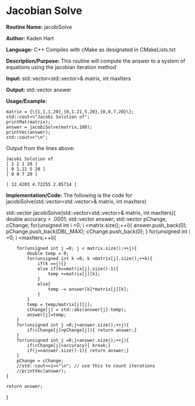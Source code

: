 # Jacobian Solve

**Routine Name:**           jacobiSolve

**Author:** Kaden Hart

**Language:** C++ Compiles with cMake as designated in CMakeLists.txt

**Description/Purpose:** This routine will compute the answer to a system of equations using the jacobian iteration method

**Input:** std::vector<std::vector<double>>& matrix, int maxIters

**Output:** std::vector<double> answer

**Usage/Example:**  

    matrix = {\{1,1,1,20},{0,1.21,5,20},{0,0,7,20}\};
    std::cout<<"Jacobi Solution of";
    printMat(matrix);
    answer = jacobiSolve(matrix,100);
    printVec(answer);
    std::cout<<"\n";


Output from the lines above:

    Jacobi Solution of
    [ 1 1 1 20 ]
    [ 0 1.21 5 20 ]
    [ 0 0 7 20 ]

    [ 12.4203 4.72255 2.85714 ]

**Implementation/Code:** The following is the code for jacobiSolve(std::vector<std::vector<double>>& matrix, int maxIters)

std::vector<double> jacobiSolve(std::vector<std::vector<double>>& matrix, int maxIters){
    double accuracy = .0001;
    std::vector<double> answer;
    std::vector<double> pChange, cChange;
    for(unsigned int i =0; i <matrix.size();++i){
        answer.push_back(0);
        pChange.push_back(DBL_MAX);
        cChange.push_back(0);
    }
    for(unsigned int i =0; i <maxIters;++i){

        for(unsigned int j =0; j < matrix.size();++j){
            double temp = 0;
            for(unsigned int k =0; k <matrix[j].size();++k){
                if(k ==j){}
                else if(k==matrix[j].size()-1){
                    temp +=matrix[j][k];
                }
                else{
                    temp -= answer[k]*matrix[j][k];
                }
            }
            temp = temp/matrix[j][j];
            cChange[j] = std::abs(answer[j]-temp);
            answer[j]=temp;
        }
        for(unsigned int j =0;j<answer.size();++j){
            if(cChange[j]>pChange[j]){ return answer;}
        }
        for(unsigned int j =0;j<answer.size();++j){
            if(cChange[j]>accuracy){ break;}
            if(j==answer.size()-1){ return answer;}
        }
        pChange = cChange;
        //std::cout<<i<<"\n"; // use this to count iterations
        //printVec(answer);
    }

    return answer;
}
